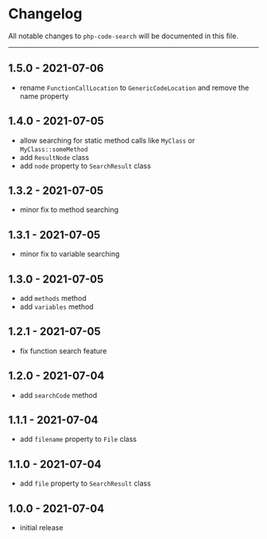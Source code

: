 # Changelog

All notable changes to `php-code-search` will be documented in this file.

---

## 1.5.0 - 2021-07-06

- rename `FunctionCallLocation` to `GenericCodeLocation` and remove the name property

## 1.4.0 - 2021-07-05

- allow searching for static method calls like `MyClass` or `MyClass::someMethod`
- add `ResultNode` class
- add `node` property to `SearchResult` class

## 1.3.2 - 2021-07-05

- minor fix to method searching

## 1.3.1 - 2021-07-05

- minor fix to variable searching

## 1.3.0 - 2021-07-05

- add `methods` method
- add `variables` method

## 1.2.1 - 2021-07-05

- fix function search feature

## 1.2.0 - 2021-07-04

- add `searchCode` method

## 1.1.1 - 2021-07-04

- add `filename` property to `File` class

## 1.1.0 - 2021-07-04

- add `file` property to `SearchResult` class

## 1.0.0 - 2021-07-04

- initial release

